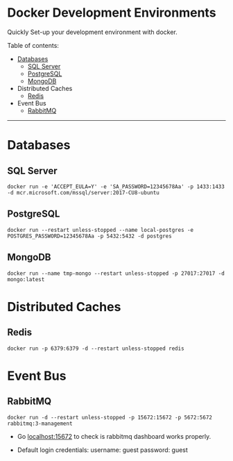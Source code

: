 # Docker Development Environments
Quickly Set-up your development environment with docker.

Table of contents:

- [Databases](#databases)
  - [SQL Server](#sql-server)
  - [PostgreSQL](#postgresql)
  - [MongoDB](#mongodb)
- Distributed Caches
  - [Redis](#redis)
- Event Bus
  - [RabbitMQ](#rabbitmq)

---
# Databases

## SQL Server
```shell
docker run -e 'ACCEPT_EULA=Y' -e 'SA_PASSWORD=12345678Aa' -p 1433:1433 -d mcr.microsoft.com/mssql/server:2017-CU8-ubuntu
```

## PostgreSQL
```shell
docker run --restart unless-stopped --name local-postgres -e POSTGRES_PASSWORD=12345678Aa -p 5432:5432 -d postgres
```

## MongoDB
```shell
docker run --name tmp-mongo --restart unless-stopped -p 27017:27017 -d mongo:latest
```

# Distributed Caches

## Redis

```shell
docker run -p 6379:6379 -d --restart unless-stopped redis
```

# Event Bus

## RabbitMQ

```shell
docker run -d --restart unless-stopped -p 15672:15672 -p 5672:5672 rabbitmq:3-management
```

 - Go [localhost:15672](http://localhost:15672) to check is rabbitmq dashboard works properly.

- Default login credentials: username: guest password: guest
